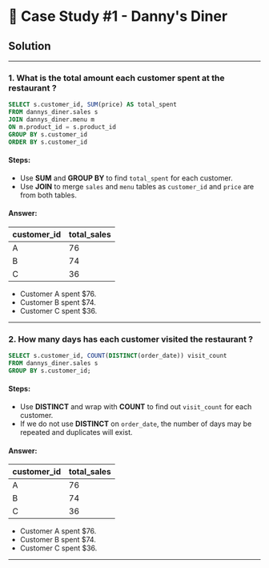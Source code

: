 # 🍣 Case Study #1 - Danny's Diner
## Solution

***

### 1. What is the total amount each customer spent at the restaurant ?

````sql
SELECT s.customer_id, SUM(price) AS total_spent
FROM dannys_diner.sales s
JOIN dannys_diner.menu m
ON m.product_id = s.product_id
GROUP BY s.customer_id
ORDER BY s.customer_id
````

#### Steps:
- Use **SUM** and **GROUP BY** to find ```total_spent``` for each customer.
- Use **JOIN** to merge ```sales``` and ```menu``` tables as ```customer_id``` and ```price``` are from both tables.


#### Answer:
| customer_id | total_sales |
| ----------- | ----------- |
| A           | 76          |
| B           | 74          |
| C           | 36          |

- Customer A spent $76.
- Customer B spent $74.
- Customer C spent $36.

***

### 2. How many days has each customer visited the restaurant ?

````sql
SELECT s.customer_id, COUNT(DISTINCT(order_date)) visit_count
FROM dannys_diner.sales s
GROUP BY s.customer_id;
````

#### Steps:
- Use **DISTINCT** and wrap with **COUNT** to find out ```visit_count``` for each customer.
- If we do not use **DISTINCT** on ```order_date```, the number of days may be repeated and duplicates will exist.


#### Answer:
| customer_id | total_sales |
| ----------- | ----------- |
| A           | 76          |
| B           | 74          |
| C           | 36          |

- Customer A spent $76.
- Customer B spent $74.
- Customer C spent $36.

***
